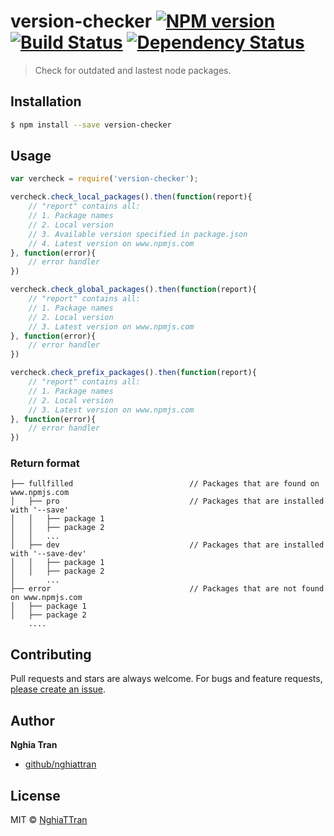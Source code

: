 # version-checker [![NPM version][npm-image]][npm-url] [![Build Status][travis-image]][travis-url] [![Dependency Status][daviddm-image]][daviddm-url] 

> Check for outdated and lastest node packages.

## Installation

```sh
$ npm install --save version-checker
```

## Usage

```js
var vercheck = require('version-checker');

vercheck.check_local_packages().then(function(report){
	// "report" contains all:
	// 1. Package names
	// 2. Local version
	// 3. Available version specified in package.json
	// 4. Latest version on www.npmjs.com
}, function(error){
	// error handler
})

vercheck.check_global_packages().then(function(report){
	// "report" contains all:
	// 1. Package names
	// 2. Local version
	// 3. Latest version on www.npmjs.com
}, function(error){
	// error handler
})

vercheck.check_prefix_packages().then(function(report){
	// "report" contains all:
	// 1. Package names
	// 2. Local version
	// 3. Latest version on www.npmjs.com
}, function(error){
	// error handler
})

```

### Return format

```
├── fullfilled							// Packages that are found on www.npmjs.com
│   ├── pro								// Packages that are installed with '--save'
│   │   ├── package 1
│   │   ├── package 2
│   │   ...
│   ├── dev								// Packages that are installed with '--save-dev'
│   │   ├── package 1
│   │   ├── package 2
│   	...
├── error								// Packages that are not found on www.npmjs.com
│   ├── package 1
│   ├── package 2
	....
```

## Contributing

Pull requests and stars are always welcome. For bugs and feature requests, [please create an issue](https://github.com/nghiattran/version-checker/issues/new).

## Author

**Nghia Tran**

+ [github/nghiattran](https://github.com/nghiattran)

## License

MIT © [NghiaTTran]()

<!-- [![Coverage percentage][coveralls-image]][coveralls-url] -->

[npm-image]: https://badge.fury.io/js/version-checker.svg
[npm-url]: https://npmjs.org/package/version-checker
[travis-image]: https://travis-ci.org/nghiattran/version-checker.svg?branch=master
[travis-url]: https://travis-ci.org/nghiattran/version-checker
[daviddm-image]: https://david-dm.org/nghiattran/version-checker.svg?theme=shields.io
[daviddm-url]: https://david-dm.org/nghiattran/version-checker
[coveralls-image]: https://coveralls.io/repos/nghiattran/version-checker/badge.svg
[coveralls-url]: https://coveralls.io/r/nghiattran/version-checker